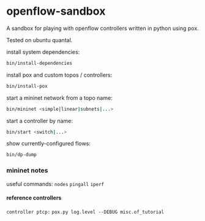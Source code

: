 openflow-sandbox
================

A sandbox for playing with openflow controllers
written in python using pox.

Tested on ubuntu quantal.

install system dependencies:
```bash
bin/install-dependencies
```

install pox and custom topos / controllers:
```bash
bin/install-pox
```

start a mininet network from a topo name:
```bash
bin/mininet <simple|linear|subnets|...>
```

start a controller by name:
```bash
bin/start <switch|...>
```

show currently-configured flows:
```bash
bin/dp-dump
```



### mininet notes
useful commands:
`nodes` `pingall` `iperf`

#### reference controllers
`controller ptcp:`
`pox.py log.level --DEBUG misc.of_tutorial`
